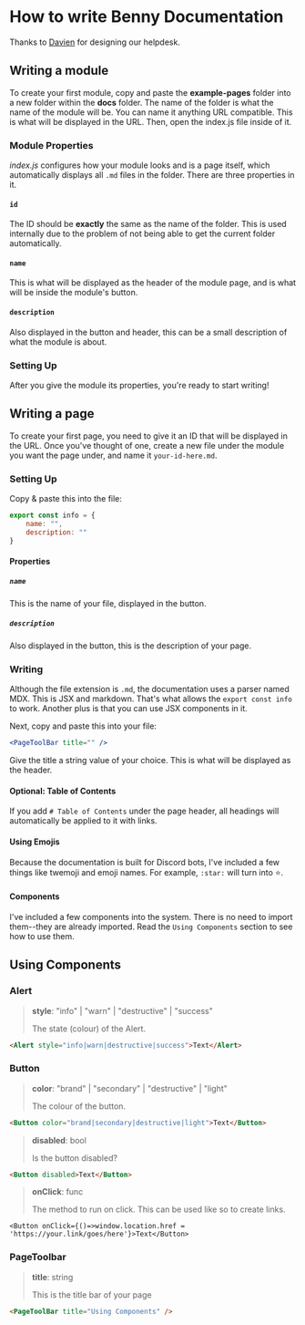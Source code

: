 # How to write Benny Documentation
Thanks to [Davien](https://github.com/RealSGII2) for designing our helpdesk.

## Writing a module
To create your first module, copy and paste the **example-pages** folder into a new folder within the **docs** folder. The name of the folder is what the name of the module will be. You can name it anything URL compatible. This is what will be displayed in the URL. Then, open the index.js file inside of it. 

### Module Properties
*index.js* configures how your module looks and is a page itself, which automatically displays all `.md` files in the folder. There are three properties in it.

#### `id`
The ID should be **exactly** the same as the name of the folder. This is used internally due to the problem of not being able to get the current folder automatically.

#### `name`
This is what will be displayed as the header of the module page, and is what will be inside the module's button.

#### `description`
Also displayed in the button and header, this can be a small description of what the module is about.

### Setting Up
After you give the module its properties, you're ready to start writing!

## Writing a page
To create your first page, you need to give it an ID that will be displayed in the URL. Once you've thought of one, create a new file under the module you want the page under, and name it `your-id-here.md`.

### Setting Up
Copy & paste this into the file: 
```jsx
export const info = {
    name: "",
    description: ""
}
```

#### Properties
##### `name`
This is the name of your file, displayed in the button.

##### `description`
Also displayed in the button, this is the description of your page.

### Writing
Although the file extension is `.md`, the documentation uses a parser named MDX. This is JSX and markdown.
That's what allows the `export const info` to work. Another plus is that you can use JSX components in it.

Next, copy and paste this into your file: 
```jsx
<PageToolBar title="" />
```
Give the title a string value of your choice. This is what will be displayed as the header.

#### Optional: Table of Contents
If you add `# Table of Contents` under the page header, all headings will automatically be applied to it with links.

#### Using Emojis
Because the documentation is built for Discord bots, I've included a few things like twemoji and emoji names. For example, `:star:` will turn into ⭐.

#### Components
I've included a few components into the system. There is no need to import them--they are already imported. Read the `Using Components` section to see how to use them.


## Using Components

### Alert
> **style**: "info" | "warn" | "destructive" | "success"
>
> The state (colour) of the Alert.
```html
<Alert style="info|warn|destructive|success">Text</Alert>
```

### Button
> **color**: "brand" | "secondary" | "destructive" | "light"
>
> The colour of the button.
```html
<Button color="brand|secondary|destructive|light">Text</Button>
```

> **disabled**: bool
>
> Is the button disabled?
```html
<Button disabled>Text</Button>
```

> **onClick**: func
>
> The method to run on click. This can be used like so to create links.
```react
<Button onClick={()=>window.location.href = 'https://your.link/goes/here'}>Text</Button>
```

### PageToolbar
> **title**: string
>
> This is the title bar of your page
```html
<PageToolBar title="Using Components" />
```